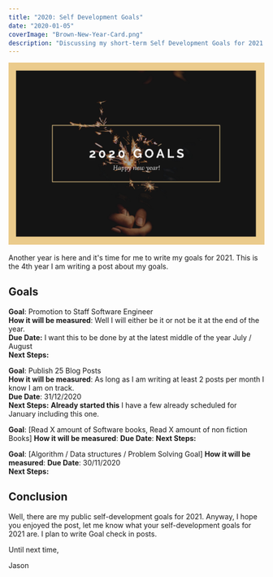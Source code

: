 ```yaml
---
title: "2020: Self Development Goals"
date: "2020-01-05"
coverImage: "Brown-New-Year-Card.png"
description: "Discussing my short-term Self Development Goals for 2021."
---
```


![Cover Image](./images/Brown-New-Year-Card.png)

Another year is here and it's time for me to write my goals for 2021. This is the 4th year I am writing a post about my goals.

## Goals

**Goal**: Promotion to Staff Software Engineer  
**How it will be measured**: Well I will either be it or not be it at the end of the year.  
**Due Date:** I want this to be done by at the latest middle of the year July / August  
**Next Steps:**

**Goal**: Publish 25 Blog Posts  
**How it will be measured**: As long as I am writing at least 2 posts per month I know I am on track.  
**Due Date**: 31/12/2020  
**Next Steps:** **Already started this** I have a few already scheduled for January including this one.

**Goal**: [Read X amount of Software books, Read X amount of non fiction Books]
**How it will be measured**:
**Due Date**:
**Next Steps:**

**Goal**: [Algorithm / Data structures / Problem Solving Goal]
**How it will be measured**:
**Due Date**: 30/11/2020  
**Next Steps:**

## Conclusion

Well, there are my public self-development goals for 2021. Anyway, I hope you enjoyed the post, let me know what your self-development goals for 2021 are. I plan to write Goal check in posts.

Until next time,

Jason
